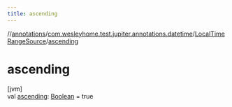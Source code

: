 ```yaml
---
title: ascending
---
```

//[annotations](../../../index.html)/[com.wesleyhome.test.jupiter.annotations.datetime](../index.html)/[LocalTimeRangeSource](index.html)/[ascending](ascending.html)



# ascending



[jvm]\
val [ascending](ascending.html): [Boolean](https://kotlinlang.org/api/latest/jvm/stdlib/kotlin/-boolean/index.html) = true




